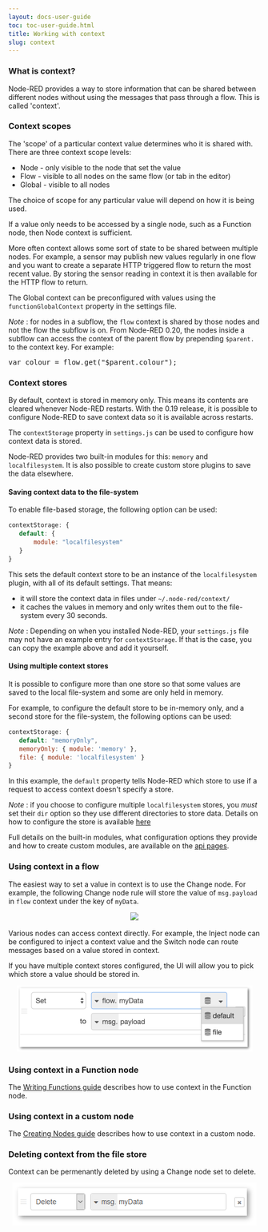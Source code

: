 ```yaml
---
layout: docs-user-guide
toc: toc-user-guide.html
title: Working with context
slug: context
---
```


### What is context?

Node-RED provides a way to store information that can be shared between different
nodes without using the messages that pass through a flow. This is called 'context'.

### Context scopes

The 'scope' of a particular context value determines who it is shared with. There
are three context scope levels:

 - Node - only visible to the node that set the value
 - Flow - visible to all nodes on the same flow (or tab in the editor)
 - Global - visible to all nodes

The choice of scope for any particular value will depend on how it is being used.

If a value only needs to be accessed by a single node, such as a Function node, then
Node context is sufficient.

More often context allows some sort of state to be shared between multiple nodes.
For example, a sensor may publish new values regularly in one flow and you want
to create a separate HTTP triggered flow to return the most recent value. By
storing the sensor reading in context it is then available for the HTTP flow to return.

The Global context can be preconfigured with values using the `functionGlobalContext`
property in the settings file.

<div class="doc-callout"><em>Note</em> : for nodes in a subflow, the <code>flow</code>
context is shared by those nodes and not the flow the subflow is on.
From Node-RED 0.20, the nodes inside a subflow can access the context of the
parent flow by prepending <code>$parent.</code> to the context key. For example:
<pre>var colour = flow.get("$parent.colour");</pre></div>


### Context stores

By default, context is stored in memory only. This means its contents are cleared
whenever Node-RED restarts. With the 0.19 release, it is possible to configure
Node-RED to save context data so it is available across restarts.

The `contextStorage` property in `settings.js` can be used to configure how context
data is stored.

Node-RED provides two built-in modules for this: `memory` and `localfilesystem`.
It is also possible to create custom store plugins to save the data elsewhere.

#### Saving context data to the file-system

To enable file-based storage, the following option can be used:

```javascript
contextStorage: {
   default: {
       module: "localfilesystem"
   }
}
```

This sets the default context store to be an instance of the `localfilesystem`
plugin, with all of its default settings. That means:

 - it will store the context data in files under `~/.node-red/context/`
 - it caches the values in memory and only writes them out to the file-system
   every 30 seconds.

<div class="doc-callout"><em>Note</em> : Depending on when you installed Node-RED,
your <code>settings.js</code> file may not have an example entry for <code>contextStorage</code>.
If that is the case, you can copy the example above and add it yourself.</div>

#### Using multiple context stores

It is possible to configure more than one store so that some values are saved to
the local file-system and some are only held in memory.

For example, to configure the default store to be in-memory only, and a second
store for the file-system, the following options can be used:

```javascript
contextStorage: {
   default: "memoryOnly",
   memoryOnly: { module: 'memory' },
   file: { module: 'localfilesystem' }
}
```

In this example, the `default` property tells Node-RED which store to use if a
request to access context doesn't specify a store.

<div class="doc-callout"><em>Note</em> : if you choose to configure multiple
<code>localfilesystem</code> stores, you <em>must</em> set their <code>dir</code>
option so they use different directories to store data. Details on how to configure
the store is available <a href="/docs/api/context/store/localfilesystem#options">here</a></div>

Full details on the built-in modules, what configuration options they provide and
how to create custom modules, are available on the [api pages](../api/context/).

### Using context in a flow

The easiest way to set a value in context is to use the Change node. For example,
the following Change node rule will store the value of `msg.payload` in `flow` context
under the key of `myData`.

<div style="text-align: center"><img src="/docs/user-guide/images/context_change.png" width="488px"></div>

Various nodes can access context directly. For example, the Inject node can be configured
to inject a context value and the Switch node can route messages based on a value
stored in context.

If you have multiple context stores configured, the UI will allow you to pick
which store a value should be stored in.

<div style="text-align: center"><img src="/docs/user-guide/images/context_change_multiple_stores.png" width="471px"></div>


### Using context in a Function node

The [Writing Functions guide](../writing-functions#storing-data) describes
how to use context in the Function node.

### Using context in a custom node

The [Creating Nodes guide](/docs/creating-nodes/context) describes how to use context in a custom node.

### Deleting context from the file store

Context can be permenantly deleted by using a Change node set to delete.

<div style="text-align: center"><img src="/docs/user-guide/images/context_delete.png" width="488px"></div>
